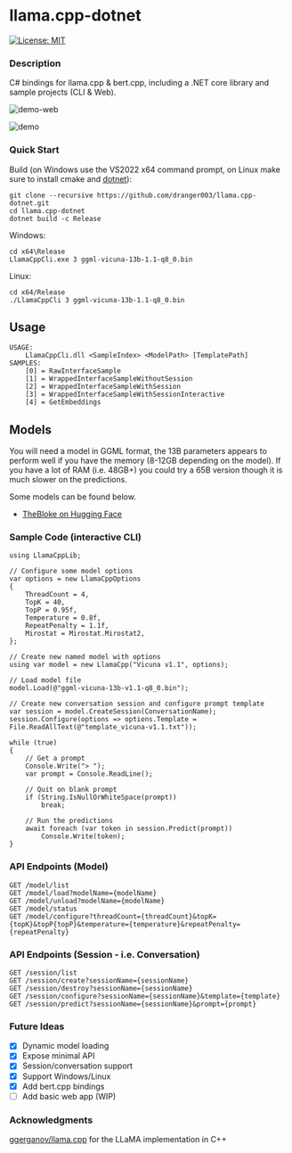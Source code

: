 # llama.cpp-dotnet

[![License: MIT](https://img.shields.io/badge/License-MIT-yellow.svg)](https://opensource.org/licenses/MIT)

### Description

C# bindings for llama.cpp & bert.cpp, including a .NET core library and sample projects (CLI & Web).

![demo-web](https://user-images.githubusercontent.com/1760549/233868319-59dda027-4279-462f-9233-2825856cded9.gif)

![demo](https://user-images.githubusercontent.com/1760549/233812516-e1504362-8379-4c20-baef-763ffacf8ef1.gif)

### Quick Start

Build (on Windows use the VS2022 x64 command prompt, on Linux make sure to install cmake and [dotnet](https://learn.microsoft.com/en-us/dotnet/core/install/linux)):
```
git clone --recursive https://github.com/dranger003/llama.cpp-dotnet.git
cd llama.cpp-dotnet
dotnet build -c Release
```

Windows:
```
cd x64\Release
LlamaCppCli.exe 3 ggml-vicuna-13b-1.1-q8_0.bin
```

Linux:
```
cd x64/Release
./LlamaCppCli 3 ggml-vicuna-13b-1.1-q8_0.bin
```

## Usage
```
USAGE:
    LlamaCppCli.dll <SampleIndex> <ModelPath> [TemplatePath]
SAMPLES:
    [0] = RawInterfaceSample
    [1] = WrappedInterfaceSampleWithoutSession
    [2] = WrappedInterfaceSampleWithSession
    [3] = WrappedInterfaceSampleWithSessionInteractive
    [4] = GetEmbeddings
```

## Models

You will need a model in GGML format, the 13B parameters appears to perform well if you have the memory (8-12GB depending on the model).
If you have a lot of RAM (i.e. 48GB+) you could try a 65B version though it is much slower on the predictions.

Some models can be found below.

- [TheBloke on Hugging Face](https://huggingface.co/TheBloke)

### Sample Code (interactive CLI)
```
using LlamaCppLib;

// Configure some model options
var options = new LlamaCppOptions
{
    ThreadCount = 4,
    TopK = 40,
    TopP = 0.95f,
    Temperature = 0.8f,
    RepeatPenalty = 1.1f,
    Mirostat = Mirostat.Mirostat2,
};

// Create new named model with options
using var model = new LlamaCpp("Vicuna v1.1", options);

// Load model file
model.Load(@"ggml-vicuna-13b-v1.1-q8_0.bin");

// Create new conversation session and configure prompt template
var session = model.CreateSession(ConversationName);
session.Configure(options => options.Template = File.ReadAllText(@"template_vicuna-v1.1.txt"));

while (true)
{
    // Get a prompt
    Console.Write("> ");
    var prompt = Console.ReadLine();

    // Quit on blank prompt
    if (String.IsNullOrWhiteSpace(prompt))
        break;

    // Run the predictions
    await foreach (var token in session.Predict(prompt))
        Console.Write(token);
}
```

### API Endpoints (Model)
```
GET /model/list
GET /model/load?modelName={modelName}
GET /model/unload?modelName={modelName}
GET /model/status
GET /model/configure?threadCount={threadCount}&topK={topK}&topP{topP}&temperature={temperature}&repeatPenalty={repeatPenalty}
```

### API Endpoints (Session - i.e. Conversation)
```
GET /session/list
GET /session/create?sessionName={sessionName}
GET /session/destroy?sessionName={sessionName}
GET /session/configure?sessionName={sessionName}&template={template}
GET /session/predict?sessionName={sessionName}&prompt={prompt}
```

### Future Ideas

- [X] Dynamic model loading
- [X] Expose minimal API
- [X] Session/conversation support
- [X] Support Windows/Linux
- [X] Add bert.cpp bindings
- [ ] Add basic web app (WIP)

### Acknowledgments
[ggerganov/llama.cpp](https://github.com/ggerganov/llama.cpp) for the LLaMA implementation in C++
